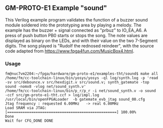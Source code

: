 ## GM-PROTO-E1 Example "sound"

This Verilog example program validates the function of a buzzer sound module soldered into the prototyping area by playing a melody. The example has the buzzer + signal connected as "prbuz" to IO_EA_A6.
A press of push button PB0 starts or stops the song. The note values are displayed as binary on the LEDs, and with their value on the two 7-Segment digits. The song played is "Rudolf the rednosed reindeer", with the source code adapted from https://www.fpga4fun.com/MusicBox4.html.


### Usage

```
fm@nuc7vm2204:~/fpga/hardware/gm-proto-e1/examples-tht/sound$ make all
/home/fm/cc-toolchain-linux/bin/yosys/yosys -ql log/synth.log -p 'read -sv src/debounce.v src/hexdigit.v src/sound.v; synth_gatemate -top sound -nomx8 -vlog net/sound_synth.v'
/home/fm/cc-toolchain-linux/bin/p_r/p_r -i net/sound_synth.v -o sound -ccf src/gm-proto-e1-tht.ccf > log/impl.log
/usr/local/bin/openFPGALoader  -b gatemate_evb_jtag sound_00.cfg
Jtag frequency : requested 6.00MHz   -> real 6.00MHz  
Load SRAM via JTAG: [==================================================] 100.00%
Done
Wait for CFG_DONE DONE
```
